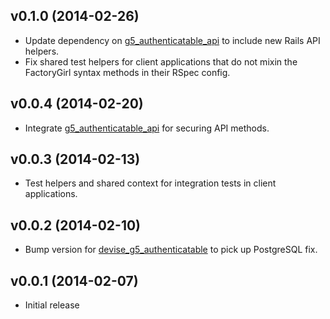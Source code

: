 ## v0.1.0 (2014-02-26)

* Update dependency on [g5_authenticatable_api](https://github.com/g5search/g5_authenticatable_api)
  to include new Rails API helpers.
* Fix shared test helpers for client applications that do not mixin the FactoryGirl syntax methods
  in their RSpec config.

## v0.0.4 (2014-02-20)

* Integrate [g5_authenticatable_api](https://github.com/g5search/g5_authenticatable_api)
  for securing API methods.

## v0.0.3 (2014-02-13)

* Test helpers and shared context for integration tests in client applications.

## v0.0.2 (2014-02-10)

* Bump version for [devise_g5_authenticatable](https://github.com/g5search/devise_g5_authenticatable)
  to pick up PostgreSQL fix.

## v0.0.1 (2014-02-07)

* Initial release
